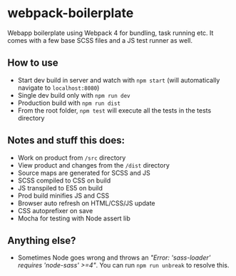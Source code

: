 # webpack-boilerplate
Webapp boilerplate using Webpack 4 for bundling, task running etc.  It comes with a few base SCSS files and a JS test runner as well.

## How to use
* Start dev build in server and watch with `npm start` (will automatically navigate to `localhost:8080`)
* Single dev build only with `npm run dev`
* Production build with `npm run dist`
* From the root folder, `npm test` will execute all the tests in the tests directory

## Notes and stuff this does:
* Work on product from `/src` directory
* View product and changes from the `/dist` directory
* Source maps are generated for SCSS and JS
* SCSS compiled to CSS on build
* JS transpiled to ES5 on build
* Prod build minifies JS and CSS
* Browser auto refresh on HTML/CSS/JS update
* CSS autoprefixer on save
* Mocha for testing with Node assert lib

## Anything else?
* Sometimes Node goes wrong and throws an _"Error: 'sass-loader' requires 'node-sass' >=4"_.  You can run `npm run unbreak` to resolve this.